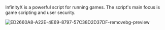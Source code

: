 InfinityX is a powerful script for running games. The script's main focus is game scripting and user security.

![_ED2660A8-A22E-4E69-8797-57C38D2D37DF_-removebg-preview](https://github.com/user-attachments/assets/3583b0ec-84de-4e6b-a38c-882b374d7abe)
